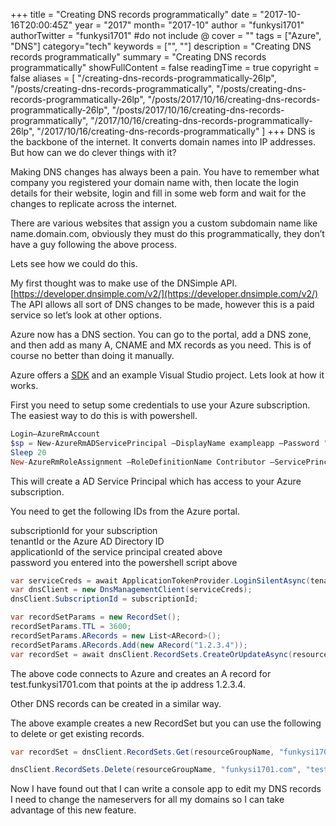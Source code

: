 +++
title = "Creating DNS records programmatically"
date = "2017-10-16T20:00:45Z"
year = "2017"
month= "2017-10"
author = "funkysi1701"
authorTwitter = "funkysi1701" #do not include @
cover = ""
tags = ["Azure", "DNS"]
category="tech"
keywords = ["", ""]
description =  "Creating DNS records programmatically"
summary = "Creating DNS records programmatically"
showFullContent = false
readingTime = true
copyright = false
aliases = [
    "/creating-dns-records-programmatically-26lp",
    "/posts/creating-dns-records-programmatically",
    "/posts/creating-dns-records-programmatically-26lp",
    "/posts/2017/10/16/creating-dns-records-programmatically-26lp",
    "/posts/2017/10/16/creating-dns-records-programmatically",
    "/2017/10/16/creating-dns-records-programmatically-26lp",
    "/2017/10/16/creating-dns-records-programmatically"
]
+++
DNS is the backbone of the internet. It converts domain names into IP addresses. But how can we do clever things with it?

Making DNS changes has always been a pain. You have to remember what company you registered your domain name with, then locate the login details for their website, login and fill in some web form and wait for the changes to replicate across the internet.

There are various websites that assign you a custom subdomain name like name.domain.com, obviously they must do this programmatically, they don’t have a guy following the above process.

Lets see how we could do this.

My first thought was to make use of the DNSimple API. [https://developer.dnsimple.com/v2/](https://developer.dnsimple.com/v2/) The API allows all sort of DNS changes to be made, however this is a paid service so let’s look at other options.

Azure now has a DNS section. You can go to the portal, add a DNS zone, and then add as many A, CNAME and MX records as you need. This is of course no better than doing it manually.

Azure offers a [SDK](https://docs.microsoft.com/en-us/azure/dns/dns-sdk) and an example Visual Studio project. Lets look at how it works.

First you need to setup some credentials to use your Azure subscription. The easiest way to do this is with powershell.

```powershell
Login–AzureRmAccount
$sp = New-AzureRmADServicePrincipal –DisplayName exampleapp –Password "{provide-password}"
Sleep 20
New-AzureRmRoleAssignment –RoleDefinitionName Contributor –ServicePrincipalName $sp.ApplicationId
```

This will create a AD Service Principal which has access to your Azure subscription.

You need to get the following IDs from the Azure portal.

subscriptionId for your subscription  
tenantId or the Azure AD Directory ID  
applicationId of the service principal created above  
password you entered into the powershell script above

```csharp
var serviceCreds = await ApplicationTokenProvider.LoginSilentAsync(tenantId, clientId, secret);
var dnsClient = new DnsManagementClient(serviceCreds);
dnsClient.SubscriptionId = subscriptionId;

var recordSetParams = new RecordSet();
recordSetParams.TTL = 3600;
recordSetParams.ARecords = new List<ARecord>();
recordSetParams.ARecords.Add(new ARecord("1.2.3.4"));
var recordSet = await dnsClient.RecordSets.CreateOrUpdateAsync(resourceGroupName, "funkysi1701.com", "test", RecordType.A, recordSetParams);
```

The above code connects to Azure and creates an A record for test.funkysi1701.com that points at the ip address 1.2.3.4.

Other DNS records can be created in a similar way.

The above example creates a new RecordSet but you can use the following to delete or get existing records.

```csharp
var recordSet = dnsClient.RecordSets.Get(resourceGroupName, "funkysi1701.com", "test", RecordType.A);

dnsClient.RecordSets.Delete(resourceGroupName, "funkysi1701.com", "test", RecordType.A);
```

Now I have found out that I can write a console app to edit my DNS records I need to change the nameservers for all my domains so I can take advantage of this new feature.